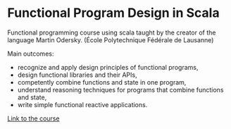 # Functional Program Design in Scala

Functional programming course using scala taught by the creator of the language Martin Odersky. (École Polytechnique Fédérale de Lausanne)

Main outcomes:
 - recognize and apply design principles of functional programs,
 - design functional libraries and their APIs,
 - competently combine functions and state in one program,
 - understand reasoning techniques for programs that combine 
   functions and state,
 - write simple functional reactive applications.

[Link to the course](https://www.coursera.org/learn/progfun2/home/info)